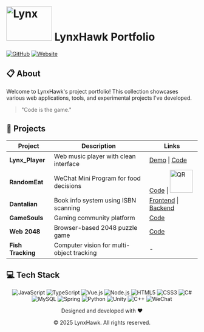 # <img src="https://github.com/user-attachments/assets/19fa7e13-a6c1-4e06-9b05-ccee284ff91e" width="120" height="90" alt="Lynx"> LynxHawk Portfolio

[![GitHub](https://img.shields.io/badge/-GitHub-181717?style=for-the-badge&logo=github)](https://github.com/lynxhawk)
[![Website](https://img.shields.io/badge/-Website-FF7139?style=for-the-badge&logo=firefox-browser&logoColor=white)](https://lynxhawk.com)

## 📋 About

Welcome to LynxHawk's project portfolio! This collection showcases various web applications, tools, and experimental projects I've developed.

> "Code is the game."

## 🚀 Projects

| Project | Description | Links |
|---------|-------------|-------|
| **Lynx_Player** | Web music player with clean interface | [Demo](https://www.lynxhawk.com/Lynx_Player/) \| [Code](https://github.com/lynxhawk/Lynx_Player) |
| **RandomEat** | WeChat Mini Program for food decisions | [Code](https://github.com/lynxhawk/RandomEat) \| [<img src="https://github.com/user-attachments/assets/2da1e48a-f431-4d35-baf3-4975b5cc3e74" width="60" height="60" alt="QR">](https://github.com/lynxhawk/RandomEat) |
| **Dantalian** | Book info system using ISBN scanning | [Frontend](https://github.com/lynxhawk/Dantalian) \| [Backend](https://github.com/lynxhawk/Dantalian-Express) |
| **GameSouls** | Gaming community platform | [Code](https://github.com/lynxhawk/GameSouls) |
| **Web 2048** | Browser-based 2048 puzzle game | [Code](https://github.com/lynxhawk/mysql-express-2048) |
| **Fish Tracking** | Computer vision for multi-object tracking | - |

## 💻 Tech Stack

<div align="center">
  <img src="https://img.shields.io/badge/-JavaScript-F7DF1E?style=flat-square&logo=javascript&logoColor=black" alt="JavaScript"/>
  <img src="https://img.shields.io/badge/-TypeScript-3178C6?style=flat-square&logo=typescript&logoColor=white" alt="TypeScript"/>
  <img src="https://img.shields.io/badge/-Vue.js-4FC08D?style=flat-square&logo=vue.js&logoColor=white" alt="Vue.js"/>
  <img src="https://img.shields.io/badge/-Node.js-339933?style=flat-square&logo=node.js&logoColor=white" alt="Node.js"/>
  <img src="https://img.shields.io/badge/-HTML5-E34F26?style=flat-square&logo=html5&logoColor=white" alt="HTML5"/>
  <img src="https://img.shields.io/badge/-CSS3-1572B6?style=flat-square&logo=css3&logoColor=white" alt="CSS3"/>
  <img src="https://img.shields.io/badge/-C%23-239120?style=flat-square&logo=c-sharp&logoColor=white" alt="C#"/>
  <img src="https://img.shields.io/badge/-MySQL-4479A1?style=flat-square&logo=mysql&logoColor=white" alt="MySQL"/>
  <img src="https://img.shields.io/badge/-Spring-6DB33F?style=flat-square&logo=spring&logoColor=white" alt="Spring"/>
  <img src="https://img.shields.io/badge/-Python-3776AB?style=flat-square&logo=python&logoColor=white" alt="Python"/>
  <img src="https://img.shields.io/badge/-Unity-000000?style=flat-square&logo=unity&logoColor=white" alt="Unity"/>
  <img src="https://img.shields.io/badge/-C++-00599C?style=flat-square&logo=c%2B%2B&logoColor=white" alt="C++"/>
  <img src="https://img.shields.io/badge/-WeChat-07C160?style=flat-square&logo=wechat&logoColor=white" alt="WeChat"/>
</div>

<div align="center">
  <p>Designed and developed with ❤️</p>
  <p>© 2025 LynxHawk. All rights reserved.</p>
</div>
